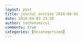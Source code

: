 ```yaml
---
layout: post
title: journal entries 2018-04-02
date: 2018-04-02 23:50
author: techenomics1
comments: true
categories: [Uncategorized]
---
```

